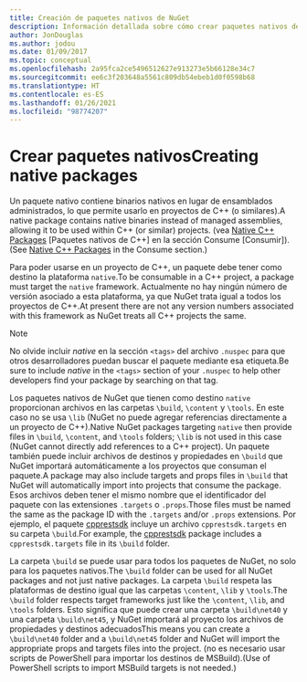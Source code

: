 ```yaml
---
title: Creación de paquetes nativos de NuGet
description: Información detallada sobre cómo crear paquetes nativos de NuGet que contengan código de C++ en lugar de tener código administrado, para usarlos en proyectos de C++.
author: JonDouglas
ms.author: jodou
ms.date: 01/09/2017
ms.topic: conceptual
ms.openlocfilehash: 2a95fca2ce5496512627e913273e5b66128e34c7
ms.sourcegitcommit: ee6c3f203648a5561c809db54ebeb1d0f0598b68
ms.translationtype: HT
ms.contentlocale: es-ES
ms.lasthandoff: 01/26/2021
ms.locfileid: "98774207"
---
```

# <a name="creating-native-packages"></a><span data-ttu-id="c7f88-103">Crear paquetes nativos</span><span class="sxs-lookup"><span data-stu-id="c7f88-103">Creating native packages</span></span>

<span data-ttu-id="c7f88-104">Un paquete nativo contiene binarios nativos en lugar de ensamblados administrados, lo que permite usarlo en proyectos de C++ (o similares).</span><span class="sxs-lookup"><span data-stu-id="c7f88-104">A native package contains native binaries instead of managed assemblies, allowing it to be used within C++ (or similar) projects.</span></span> <span data-ttu-id="c7f88-105">(vea [Native C++ Packages](../consume-packages/finding-and-choosing-packages.md#native-c-packages) [Paquetes nativos de C++] en la sección Consume [Consumir]).</span><span class="sxs-lookup"><span data-stu-id="c7f88-105">(See [Native C++ Packages](../consume-packages/finding-and-choosing-packages.md#native-c-packages) in the Consume section.)</span></span>

<span data-ttu-id="c7f88-106">Para poder usarse en un proyecto de C++, un paquete debe tener como destino la plataforma `native`.</span><span class="sxs-lookup"><span data-stu-id="c7f88-106">To be consumable in a C++ project, a package must target the `native` framework.</span></span> <span data-ttu-id="c7f88-107">Actualmente no hay ningún número de versión asociado a esta plataforma, ya que NuGet trata igual a todos los proyectos de C++.</span><span class="sxs-lookup"><span data-stu-id="c7f88-107">At present there are not any version numbers associated with this framework as NuGet treats all C++ projects the same.</span></span>

> [!Note]
> <span data-ttu-id="c7f88-108">No olvide incluir *native* en la sección `<tags>` del archivo `.nuspec` para que otros desarrolladores puedan buscar el paquete mediante esa etiqueta.</span><span class="sxs-lookup"><span data-stu-id="c7f88-108">Be sure to include *native* in the `<tags>` section of your `.nuspec` to help other developers find your package by searching on that tag.</span></span>

<span data-ttu-id="c7f88-109">Los paquetes nativos de NuGet que tienen como destino `native` proporcionan archivos en las carpetas `\build`, `\content` y `\tools`. En este caso no se usa `\lib` (NuGet no puede agregar referencias directamente a un proyecto de C++).</span><span class="sxs-lookup"><span data-stu-id="c7f88-109">Native NuGet packages targeting `native` then provide files in `\build`, `\content`, and `\tools` folders; `\lib` is not used in this case (NuGet cannot directly add references to a C++ project).</span></span> <span data-ttu-id="c7f88-110">Un paquete también puede incluir archivos de destinos y propiedades en `\build` que NuGet importará automáticamente a los proyectos que consuman el paquete.</span><span class="sxs-lookup"><span data-stu-id="c7f88-110">A package may also include targets and props files in `\build` that NuGet will automatically import into projects that consume the package.</span></span> <span data-ttu-id="c7f88-111">Esos archivos deben tener el mismo nombre que el identificador del paquete con las extensiones `.targets` o `.props`.</span><span class="sxs-lookup"><span data-stu-id="c7f88-111">Those files must be named the same as the package ID with the `.targets` and/or `.props` extensions.</span></span> <span data-ttu-id="c7f88-112">Por ejemplo, el paquete [cpprestsdk](https://nuget.org/packages/cpprestsdk/) incluye un archivo `cpprestsdk.targets` en su carpeta `\build`.</span><span class="sxs-lookup"><span data-stu-id="c7f88-112">For example, the [cpprestsdk](https://nuget.org/packages/cpprestsdk/) package includes a `cpprestsdk.targets` file in its `\build` folder.</span></span>

<span data-ttu-id="c7f88-113">La carpeta `\build` se puede usar para todos los paquetes de NuGet, no solo para los paquetes nativos.</span><span class="sxs-lookup"><span data-stu-id="c7f88-113">The `\build` folder can be used for all NuGet packages and not just native packages.</span></span> <span data-ttu-id="c7f88-114">La carpeta `\build` respeta las plataformas de destino igual que las carpetas `\content`, `\lib` y `\tools`.</span><span class="sxs-lookup"><span data-stu-id="c7f88-114">The `\build` folder respects target frameworks just like the `\content`, `\lib`, and `\tools` folders.</span></span> <span data-ttu-id="c7f88-115">Esto significa que puede crear una carpeta `\build\net40` y una carpeta `\build\net45`, y NuGet importará al proyecto los archivos de propiedades y destinos adecuados</span><span class="sxs-lookup"><span data-stu-id="c7f88-115">This means you can create a `\build\net40` folder and a `\build\net45` folder and NuGet will import the appropriate props and targets files into the project.</span></span> <span data-ttu-id="c7f88-116">(no es necesario usar scripts de PowerShell para importar los destinos de MSBuild).</span><span class="sxs-lookup"><span data-stu-id="c7f88-116">(Use of PowerShell scripts to import MSBuild targets is not needed.)</span></span>
